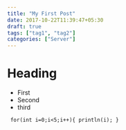 ```yaml
---
title: "My First Post"
date: 2017-10-22T11:39:47+05:30
draft: true
tags: ["tag1", "tag2"]
categories: ["Server"]
---
```

<h1>Heading</h1>

* First
* Second
* third

` for(int i=0;i<5;i++){
    println(i);
}`
